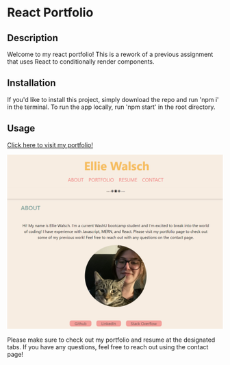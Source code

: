 # React Portfolio

## Description

Welcome to my react portfolio! This is a rework of a previous assignment that uses React to conditionally render components.

## Installation

If you'd like to install this project, simply download the repo and run 'npm i' in the terminal. To run the app locally, run 'npm start' in the root directory.

## Usage

[Click here to visit my portfolio!](https://joyful-dusk-15c3a8.netlify.app/)

![Ellie Walsch Portfolio](./src/images/portfolio.png)

Please make sure to check out my portfolio and resume at the designated tabs. If you have any questions, feel free to reach out using the contact page!
